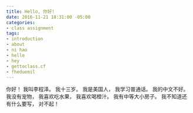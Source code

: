 ```yaml
---
title: Hello, 你好!
date: 2016-11-21 18:31:00 -05:00
categories:
- class assignment
tags:
- introduction
- about
- ni hao
- hello
- hey
- gettoclass.cf
- fheduemil
---
```


你好！ 我叫李程泽。 我十三岁。 我是美国人， 我学习普通话。 我的中文不好。 我没有宠物， 我喜欢吃水果， 我喜欢喝橙汁。 我有中等大小房子。 我不知道还有什么要写， 对不起！